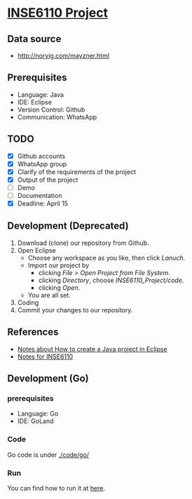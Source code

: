 # [INSE6110 Project](http://lingt.xyz/INSE6110_Project/)

## Data source
- http://norvig.com/mayzner.html

## Prerequisites

- Language: Java
- IDE: Eclipse
- Version Control: Github
- Communication: WhatsApp

## TODO

- [x] Github accounts
- [x] WhatsApp group
- [X] Clarify of the requirements of the project
- [X] Output of the project
- [ ] Demo
- [ ] Documentation
- [X] Deadline: April 15

## Development (Deprecated)

1. Download (clone) our repository from Github.
2. Open Eclipse
    - Choose any workspace as you like, then click _Lanuch_.
    - Import our project by 
        - clicking _File > Open Project from File System_.
        - clicking _Directory_, choose _INSE6110_Project/code_.
        - clicking _Open_.
    - You are all set.
3. Coding
4. Commit your changes to our repository.

## References

- [Notes about How to create a Java project in Eclipse](https://java.lingt.xyz/ide)
- [Notes for INSE6110](https://inse6110.lingt.xyz/)

## Development (Go)

### prerequisites

- Language: Go
- IDE: GoLand

### Code

Go code is under [./code/go/](https://github.com/lingt-xyz/INSE6110_Project/tree/master/code/go)

### Run

You can find how to run it at [here](https://github.com/lingt-xyz/INSE6110_Project/blob/master/code/go/README.md).